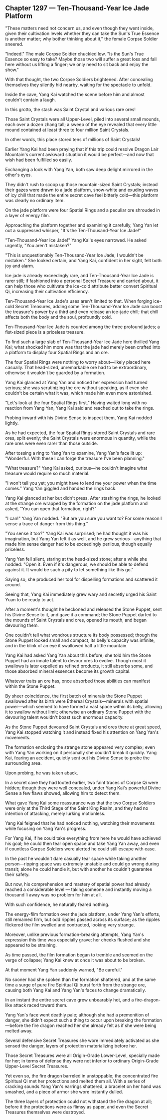 ## Chapter 1297 — Ten-Thousand-Year Ice Jade Platform

"These matters need not concern us, and even though they went inside, given their cultivation levels whether they can take the Sun's True Essence is another matter; why bother thinking about it," the female Corpse Soldier sneered.

"Indeed." The male Corpse Soldier chuckled low. "Is the Sun's True Essence so easy to take? Maybe those two will suffer a great loss and fall here without us lifting a finger; we only need to sit back and enjoy the show."

With that thought, the two Corpse Soldiers brightened. After concealing themselves they silently hid nearby, waiting for the spectacle to unfold.

Inside the cave, Yang Kai watched the scene before him and almost couldn't contain a laugh.

In this grotto, the stash was Saint Crystal and various rare ores!

Those Saint Crystals were all Upper-Level, piled into several small mounds, each over a dozen zhang tall; a sweep of the eye revealed that every little mound contained at least three to four million Saint Crystals.

In other words, this place stored tens of millions of Saint Crystals!

Earlier Yang Kai had been praying that if this trip could resolve Dragon Lair Mountain's current awkward situation it would be perfect—and now that wish had been fulfilled so easily.

Exchanging a look with Yang Yan, both saw deep delight mirrored in the other's eyes.

They didn't rush to scoop up those mountain-sized Saint Crystals; instead their gazes were drawn to a jade platform, snow-white and exuding waves of icy chill that made the entire secret cave feel bitterly cold—this platform was clearly no ordinary item.

On the jade platform were four Spatial Rings and a peculiar ore shrouded in a layer of energy film.

Approaching the platform together and examining it carefully, Yang Yan let out a suppressed whisper, "It's the Ten-Thousand-Year Ice Jade!"

"Ten-Thousand-Year Ice Jade!" Yang Kai's eyes narrowed. He asked urgently, "You aren't mistaken?"

"This is unquestionably Ten-Thousand-Year Ice Jade; I wouldn't be mistaken." She looked certain, and Yang Kai, confident in her sight, felt both joy and alarm.

Ice jade is already exceedingly rare, and Ten-Thousand-Year Ice Jade is rarer still; if fashioned into a personal Secret Treasure and carried about, it can help those who cultivate the ice-cold attribute better convert Spiritual Qi, increasing their cultivation efficiency.

Ten-Thousand-Year Ice Jade's uses aren't limited to that. When forging ice-cold Secret Treasures, adding some Ten-Thousand-Year Ice Jade can boost the treasure's power by a third and even release an ice-jade chill; that chill affects both the body and the soul, profoundly cold.

Ten-Thousand-Year Ice Jade is counted among the three profound jades; a fist-sized piece is a priceless treasure.

To find such a large slab of Ten-Thousand-Year Ice Jade here thrilled Yang Kai; what shocked him more was that the jade had merely been crafted into a platform to display four Spatial Rings and an ore.

The four Spatial Rings were nothing to worry about—likely placed here casually. That head-sized, unremarkable ore had to be extraordinary, otherwise it wouldn't be guarded by a formation.

Yang Kai glanced at Yang Yan and noticed her expression had turned serious; she was scrutinizing the ore without speaking, as if even she couldn't be certain what it was, which made him even more astonished.

"Let's look at the four Spatial Rings first." Having waited long with no reaction from Yang Yan, Yang Kai said and reached out to take the rings.

Probing inward with his Divine Sense to inspect them, Yang Kai nodded lightly.

As he had expected, the four Spatial Rings stored Saint Crystals and rare ores, split evenly; the Saint Crystals were enormous in quantity, while the rare ores were even rarer than those outside.

After tossing a ring to Yang Yan to examine, Yang Yan's face lit up: "Wonderful. With these I can forge the treasure I've been planning."

"What treasure?" Yang Kai asked, curious—he couldn't imagine what treasure would require so much material.

"I won't tell you yet; you might have to lend me your power when the time comes." Yang Yan giggled and handed the rings back.

Yang Kai glanced at her but didn't press. After stashing the rings, he looked at the strange ore wrapped by the formation on the jade platform and asked, "You can open that formation, right?"

"I can!" Yang Yan nodded. "But are you sure you want to? For some reason I sense a trace of danger from this thing."

"You sense it too?" Yang Kai was surprised; he had thought it was his imagination, but Yang Yan felt it as well, and he grew serious—anything that made him sense danger had to be exceedingly perilous, though equally priceless.

Yang Yan fell silent, staring at the head-sized stone; after a while she nodded: "Open it. Even if it's dangerous, we should be able to defend against it. It would be such a pity to let something like this go."

Saying so, she produced her tool for dispelling formations and scattered it around.

Seeing that, Yang Kai immediately grew wary and secretly urged his Saint Yuan to be ready to act.

After a moment's thought he beckoned and released the Stone Puppet, sent his Divine Sense to it, and gave it a command; the Stone Puppet darted to the mounds of Saint Crystals and ores, opened its mouth, and began devouring them.

One couldn't tell what wondrous structure its body possessed; though the Stone Puppet looked small and compact, its belly's capacity was infinite, and in the blink of an eye it swallowed half a little mountain.

Yang Kai had asked Yang Yan about this before; she told him the Stone Puppet had an innate talent to devour ores to evolve. Though most it swallows is later expelled as refined products, it still absorbs some, and those absorbed mineral essences become its growth capital.

Whatever traits an ore has, once absorbed those abilities can manifest within the Stone Puppet.

By sheer coincidence, the first batch of minerals the Stone Puppet swallowed after its birth were Ethereal Crystals—minerals with spatial power—which seemed to have formed a vast space within its belly, allowing it to swallow without limit; otherwise an ordinary Stone Puppet with the devouring talent wouldn't boast such enormous capacity.

As the Stone Puppet devoured Saint Crystals and ores there at great speed, Yang Kai stopped watching it and instead fixed his attention on Yang Yan's movements.

The formation enclosing the strange stone appeared very complex; even with Yang Yan working on it personally she couldn't break it quickly. Yang Kai, fearing an accident, quietly sent out his Divine Sense to probe the surrounding area.

Upon probing, he was taken aback.

In a secret cave they had looted earlier, two faint traces of Corpse Qi were hidden; though they were well concealed, under Yang Kai's powerful Divine Sense a few flaws showed, allowing him to detect them.

What gave Yang Kai some reassurance was that the two Corpse Soldiers were only at the Third Stage of the Saint King Realm, and they had no intention of attacking, merely lurking motionless.

Yang Kai feigned that he had noticed nothing, watching their movements while focusing on Yang Yan's progress.

For Yang Kai, if he could take everything from here he would have achieved his goal; he could then tear open space and take Yang Yan away, and even if countless Corpse Soldiers were alerted he could still escape with ease.

In the past he wouldn't dare casually tear space while taking another person—ripping space was extremely unstable and could go wrong during transit; alone he could handle it, but with another he couldn't guarantee their safety.

But now, his comprehension and mastery of spatial power had already reached a considerable level — taking someone and instantly moving a thousand li away was no problem for him at all.

With such confidence, he naturally feared nothing.

The energy-film formation over the jade platform, under Yang Yan's efforts, still remained firm, but odd ripples passed across its surface; as the ripples flickered the film swelled and contracted, looking very strange.

Moreover, unlike previous formation-breaking attempts, Yang Yan's expression this time was especially grave; her cheeks flushed and she appeared to be straining.

As time passed, the film formation began to tremble and seemed on the verge of collapse; Yang Kai knew at once it was about to be broken.

At that moment Yang Yan suddenly warned, "Be careful."

No sooner had she spoken than the formation shattered, and at the same time a surge of pure fire Spiritual Qi burst forth from the strange ore, causing both Yang Kai and Yang Yan's faces to change dramatically.

In an instant the entire secret cave grew unbearably hot, and a fire-dragon-like attack raced toward them.

Yang Yan's face went deathly pale; although she had a premonition of danger, she didn't expect such a thing to occur upon breaking the formation—before the fire dragon reached her she already felt as if she were being melted away.

Several defensive Secret Treasures she wore immediately activated as she sensed the danger, layers of protection materializing before her.

Those Secret Treasures were all Origin-Grade Lower-Level, specially made for her; in terms of defense they were not inferior to ordinary Origin-Grade Upper-Level Secret Treasures.

Yet even so, the fire dragon barreled in unstoppable; the concentrated fire Spiritual Qi met her protections and melted them all. With a series of cracking sounds Yang Yan's earrings shattered, a bracelet on her hand was smashed, and a piece of armor she wore instantly dulled.

The three layers of protection could not withstand the fire dragon at all; before it the protections were as flimsy as paper, and even the Secret Treasures themselves were destroyed.